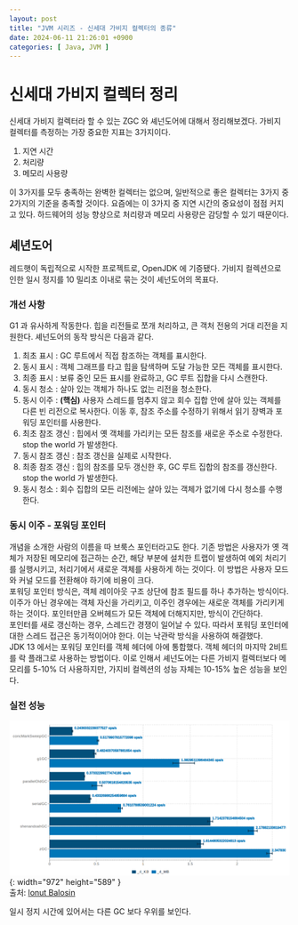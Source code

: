 ```yaml
---
layout: post
title: "JVM 시리즈 - 신세대 가비지 컬렉터의 종류"
date: 2024-06-11 21:26:01 +0900
categories: [ Java, JVM ]
---
```


# 신세대 가비지 컬렉터 정리

신세대 가비지 컬렉터라 할 수 있는 ZGC 와 셰넌도어에 대해서 정리해보겠다. 가비지 컬렉터를 측정하는 가장 중요한 지표는 3가지이다.

1. 지연 시간
2. 처리량
3. 메모리 사용량

이 3가지를 모두 충족하는 완벽한 컬렉터는 없으며, 일반적으로 좋은 컬렉터는 3가지 중 2가지의 기준을 충족할 것이다. 요즘에는 이 3가지 중 지연 시간의 중요성이 점점 커지고
있다. 하드웨어의 성능 향상으로 처리량과 메모리 사용량은 감당할 수 있기 때문이다.

## 셰년도어

레드햇이 독립적으로 시작한 프로젝트로, OpenJDK 에 기증됐다. 가비지 컬렉션으로 인한 일시 정지를 10 밀리초 이내로 묶는 것이 셰넌도어의 목표다.

### 개선 사항

G1 과 유사하게 작동한다. 힙을 리전들로 쪼개 처리하고, 큰 객처 전용의 거대 리전을 지원한다. 셰넌도어의 동작 방식은 다음과 같다.

1. 최초 표시 : GC 루트에서 직접 참조하는 객체를 표시한다.
2. 동시 표시 : 객체 그래프를 타고 힙을 탐색하며 도달 가능한 모든 객체를 표시한다.
3. 최종 표시 : 보류 중인 모든 표시를 완료하고, GC 루트 집합을 다시 스캔한다.
4. 동시 청소 : 살아 있는 객체가 하나도 없는 리전을 청소한다.
5. 동시 이주 : **(핵심)** 사용자 스레드를 멈추지 않고 회수 집합 안에 살아 있는 객체를 다른 빈 리전으로 복사한다. 이동 후, 참조 주소를 수정하기 위해서 읽기 장벽과 포워딩 포인터를 사용한다.
6. 최초 참조 갱신 : 힙에서 옛 객체를 가리키는 모든 참조를 새로운 주소로 수정한다. stop the world 가 발생한다.
7. 동시 참조 갱신 : 참조 갱신을 실제로 시작한다.
8. 최종 참조 갱신 : 힙의 참조를 모두 갱신한 후, GC 루트 집합의 참조를 갱신한다. stop the world 가 발생한다.
9. 동시 청소 : 회수 집합의 모든 리전에는 살아 있는 객체가 없기에 다시 청소를 수행한다.

### 동시 이주 - 포워딩 포인터

개념을 소개한 사람의 이름을 따 브룩스 포인터라고도 한다. 기존 방법은 사용자가 옛 객체가 저장된 메모리에 접근하는 순간, 해당 부분에 설치한 트랩이 발생하여 예외 처리기를 실행시키고, 처리기에서 새로운 객체를 사용하게 하는 것이다. 이 방법은 사용자 모드와 커널 모드를 전환해야 하기에 비용이 크다.
<br><span> 포워딩 포인터 방식은, 객체 레이아웃 구조 상단에 참조 필드를 하나 추가하는 방식이다. 이주가 아닌 경우에는 객체 자신을 가리키고, 이주인 경우에는 새로운 객체를 가리키게 하는 것이다. 포인터만큼 오버헤드가 모든 객체에 더해지지만, 방식이 간단하다.
<br><span> 포인터를 새로 갱신하는 경우, 스레드간 경쟁이 일어날 수 있다. 따라서 포워딩 포인터에 대한 스레드 접근은 동기적이어야 한다. 이는 낙관락 방식을 사용하여 해결했다.
<br><span> JDK 13 에서는 포워딩 포인터를 객체 헤더에 아에 통합했다. 객체 헤더의 마지막 2비트를 락 플래그로 사용하는 방법이다. 이로 인해서 셰넌도어는 다른 가비지 컬렉터보다 메모리를 5-10% 더 사용하지만, 가지비 컬렉션의 성능 자체는 10-15% 높은 성능을 보인다.

### 실전 성능

![Desktop View](/assets/img/2024-06-11/2024-06-11-gc-benchmark.png){: width="972" height="589" }
<br>
출처: [lonut Balosin](https://ionutbalosin.com/2019/12/jvm-garbage-collectors-benchmarks-report-19-12/)

일시 정지 시간에 있어서는 다른 GC 보다 우위를 보인다.
